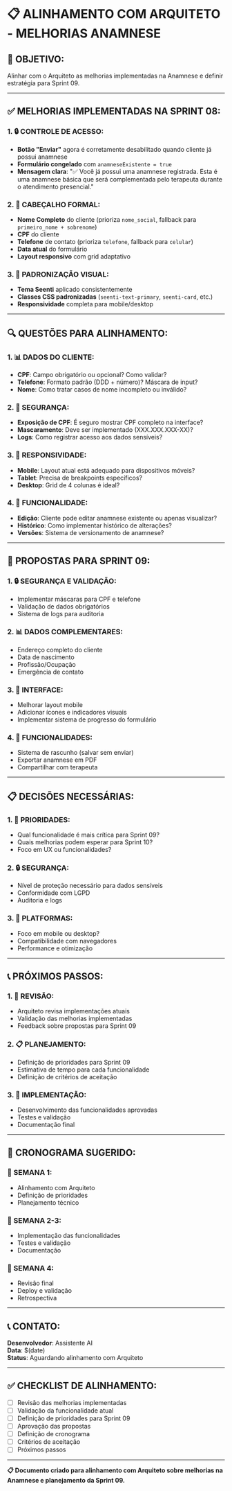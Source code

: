 # 📋 ALINHAMENTO COM ARQUITETO - MELHORIAS ANAMNESE

## 🎯 **OBJETIVO:**
Alinhar com o Arquiteto as melhorias implementadas na Anamnese e definir estratégia para Sprint 09.

---

## ✅ **MELHORIAS IMPLEMENTADAS NA SPRINT 08:**

### **1. 🔒 CONTROLE DE ACESSO:**
- **Botão "Enviar"** agora é corretamente desabilitado quando cliente já possui anamnese
- **Formulário congelado** com `anamneseExistente = true`
- **Mensagem clara**: "✅ Você já possui uma anamnese registrada. Esta é uma anamnese básica que será complementada pelo terapeuta durante o atendimento presencial."

### **2. 👤 CABEÇALHO FORMAL:**
- **Nome Completo** do cliente (prioriza `nome_social`, fallback para `primeiro_nome + sobrenome`)
- **CPF** do cliente
- **Telefone** de contato (prioriza `telefone`, fallback para `celular`)
- **Data atual** do formulário
- **Layout responsivo** com grid adaptativo

### **3. 🎨 PADRONIZAÇÃO VISUAL:**
- **Tema Seenti** aplicado consistentemente
- **Classes CSS padronizadas** (`seenti-text-primary`, `seenti-card`, etc.)
- **Responsividade** completa para mobile/desktop

---

## 🔍 **QUESTÕES PARA ALINHAMENTO:**

### **1. 📊 DADOS DO CLIENTE:**
- **CPF**: Campo obrigatório ou opcional? Como validar?
- **Telefone**: Formato padrão (DDD + número)? Máscara de input?
- **Nome**: Como tratar casos de nome incompleto ou inválido?

### **2. 🔐 SEGURANÇA:**
- **Exposição de CPF**: É seguro mostrar CPF completo na interface?
- **Mascaramento**: Deve ser implementado (XXX.XXX.XXX-XX)?
- **Logs**: Como registrar acesso aos dados sensíveis?

### **3. 📱 RESPONSIVIDADE:**
- **Mobile**: Layout atual está adequado para dispositivos móveis?
- **Tablet**: Precisa de breakpoints específicos?
- **Desktop**: Grid de 4 colunas é ideal?

### **4. 🎯 FUNCIONALIDADE:**
- **Edição**: Cliente pode editar anamnese existente ou apenas visualizar?
- **Histórico**: Como implementar histórico de alterações?
- **Versões**: Sistema de versionamento de anamnese?

---

## 🚀 **PROPOSTAS PARA SPRINT 09:**

### **1. 🔒 SEGURANÇA E VALIDAÇÃO:**
- Implementar máscaras para CPF e telefone
- Validação de dados obrigatórios
- Sistema de logs para auditoria

### **2. 📊 DADOS COMPLEMENTARES:**
- Endereço completo do cliente
- Data de nascimento
- Profissão/Ocupação
- Emergência de contato

### **3. 🎨 INTERFACE:**
- Melhorar layout mobile
- Adicionar ícones e indicadores visuais
- Implementar sistema de progresso do formulário

### **4. 🔄 FUNCIONALIDADES:**
- Sistema de rascunho (salvar sem enviar)
- Exportar anamnese em PDF
- Compartilhar com terapeuta

---

## 📋 **DECISÕES NECESSÁRIAS:**

### **1. 🎯 PRIORIDADES:**
- Qual funcionalidade é mais crítica para Sprint 09?
- Quais melhorias podem esperar para Sprint 10?
- Foco em UX ou funcionalidades?

### **2. 🔒 SEGURANÇA:**
- Nível de proteção necessário para dados sensíveis
- Conformidade com LGPD
- Auditoria e logs

### **3. 📱 PLATFORMAS:**
- Foco em mobile ou desktop?
- Compatibilidade com navegadores
- Performance e otimização

---

## 📞 **PRÓXIMOS PASSOS:**

### **1. 🔄 REVISÃO:**
- Arquiteto revisa implementações atuais
- Validação das melhorias implementadas
- Feedback sobre propostas para Sprint 09

### **2. 📋 PLANEJAMENTO:**
- Definição de prioridades para Sprint 09
- Estimativa de tempo para cada funcionalidade
- Definição de critérios de aceitação

### **3. 🚀 IMPLEMENTAÇÃO:**
- Desenvolvimento das funcionalidades aprovadas
- Testes e validação
- Documentação final

---

## 📅 **CRONOGRAMA SUGERIDO:**

### **📅 SEMANA 1:**
- Alinhamento com Arquiteto
- Definição de prioridades
- Planejamento técnico

### **📅 SEMANA 2-3:**
- Implementação das funcionalidades
- Testes e validação
- Documentação

### **📅 SEMANA 4:**
- Revisão final
- Deploy e validação
- Retrospectiva

---

## 📞 **CONTATO:**

**Desenvolvedor**: Assistente AI  
**Data**: $(date)  
**Status**: Aguardando alinhamento com Arquiteto  

---

## ✅ **CHECKLIST DE ALINHAMENTO:**

- [ ] Revisão das melhorias implementadas
- [ ] Validação da funcionalidade atual
- [ ] Definição de prioridades para Sprint 09
- [ ] Aprovação das propostas
- [ ] Definição de cronograma
- [ ] Critérios de aceitação
- [ ] Próximos passos

---

**📋 Documento criado para alinhamento com Arquiteto sobre melhorias na Anamnese e planejamento da Sprint 09.**



